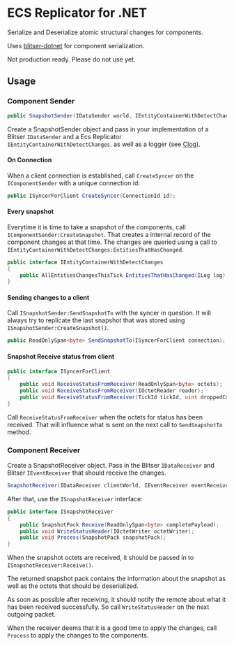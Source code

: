 # ECS Replicator for .NET

Serialize and Deserialize atomic structural changes for components.

Uses [blitser-dotnet](https://github.com/piot/blitser-dotnet) for component serialization.

Not production ready. Please do not use yet.

## Usage

### Component Sender

```csharp
public SnapshotSender(IDataSender world, IEntityContainerWithDetectChanges worldWithChanges, ILog log);
```

Create a SnapshotSender object and pass in your implementation of a Blitser `IDataSender` and a Ecs Replicator `IEntityContainerWithDetectChanges`. as well as a logger (see [Clog](https://github.com/piot/clog-dotnet)).

#### On Connection

When a client connection is established, call `CreateSyncer` on the `IComponentSender` with a unique connection id:

```csharp
public ISyncerForClient CreateSyncer(ConnectionId id);
```

#### Every snapshot

Everytime it is time to take a snapshot of the components, call `IComponentSender:CreateSnapshot`. That creates a internal record of the component changes at that time. The changes are queried using a call to `IEntityContainerWithDetectChanges:EntitiesThatHasChanged`.

```csharp
public interface IEntityContainerWithDetectChanges
{
    public AllEntitiesChangesThisTick EntitiesThatHasChanged(ILog log);
}
```

#### Sending changes to a client

Call `ISnapshotSender:SendSnapshotTo` with the syncer in question. It will always try to replicate the last snapshot that was stored using `ISnapshotSender:CreateSnapshot()`.

```csharp
public ReadOnlySpan<byte> SendSnapshotTo(ISyncerForClient connection);
```

#### Snapshot Receive status from client

```csharp
public interface ISyncerForClient
{
    public void ReceiveStatusFromReceiver(ReadOnlySpan<byte> octets);
    public void ReceiveStatusFromReceiver(IOctetReader reader);
    public void ReceiveStatusFromReceiver(TickId tickId, uint droppedCount);
}
```

Call `ReceiveStatusFromReceiver` when the octets for status has been received. That will influence what is sent on the next call to `SendSnapshotTo` method.

### Component Receiver

Create a SnapshotReceiver object. Pass in the Blitser `IDataReceiver` and Blitser `IEventReceiver` that should receive the changes.

```csharp
SnapshotReceiver(IDataReceiver clientWorld, IEventReceiver eventReceiver, ILog log);
```

After that, use the `ISnapshotReceiver` interface:

```csharp
public interface ISnapshotReceiver
{
    public SnapshotPack Receive(ReadOnlySpan<byte> completePayload);
    public void WriteStatusHeader(IOctetWriter octetWriter);
    public void Process(SnapshotPack snapshotPack);
}
```

When the snapshot octets are received, it should be passed in to `ISnapshotReceiver:Receive()`.

The returned snapshot pack contains the information about the snapshot as well as the octets that should be deserialized.

As soon as possible after receiving, it should notify the remote about what it has been received successfully. So call `WriteStatusHeader` on the next outgoing packet.

When the receiver deems that it is a good time to apply the changes, call `Process` to apply the changes to the components.
